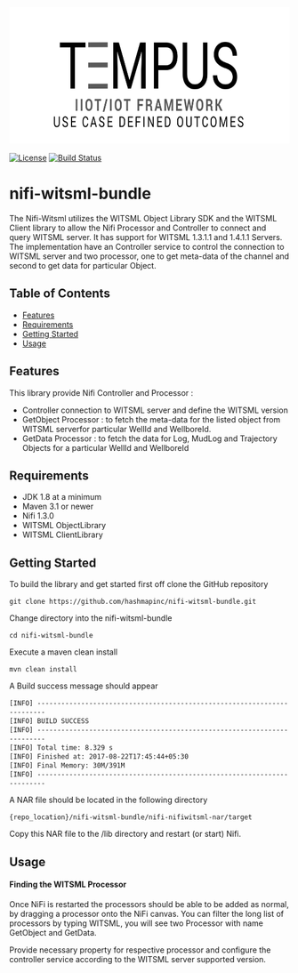 <img src="https://github.com/hashmapinc/hashmap.github.io/blob/master/images/tempus/TempusLogoBlack2.png" width="910" height="245" alt="Hashmap, Inc Tempus"/>

[![License](http://img.shields.io/:license-Apache%202-blue.svg)](http://www.apache.org/licenses/LICENSE-2.0.txt) [![Build Status](https://travis-ci.org/hashmapinc/nifi-witsml-bundle.svg?branch=master)](https://travis-ci.org/hashmapinc/nifi-witsml-bundle)

# nifi-witsml-bundle

The Nifi-Witsml utilizes the WITSML Object Library SDK and the WITSML Client library to allow the Nifi Processor and Controller to connect and query WITSML server. It has support for WITSML 1.3.1.1 and 1.4.1.1 Servers. The implementation have an Controller service to control the connection to WITSML server and two processor, one to get meta-data of the channel and second to get data for particular Object.

## Table of Contents

- [Features](#features)
- [Requirements](#requirements)
- [Getting Started](#getting-started)
- [Usage](#usage)

## Features

This library provide Nifi Controller and Processor :
* Controller connection to WITSML server and define the WITSML version
* GetObject Processor : to fetch the meta-data for the listed object from WITSML serverfor particular WellId and WellboreId.
* GetData Processor : to fetch the data for Log, MudLog and Trajectory Objects for a particular WellId and WellboreId

## Requirements

* JDK 1.8 at a minimum
* Maven 3.1 or newer
* Nifi 1.3.0
* WITSML ObjectLibrary
* WITSML ClientLibrary

## Getting Started
To build the library and get started first off clone the GitHub repository 

    git clone https://github.com/hashmapinc/nifi-witsml-bundle.git

Change directory into the nifi-witsml-bundle

    cd nifi-witsml-bundle
    
Execute a maven clean install

    mvn clean install
    
A Build success message should appear
      
    [INFO] ------------------------------------------------------------------------
    [INFO] BUILD SUCCESS
    [INFO] ------------------------------------------------------------------------
    [INFO] Total time: 8.329 s
    [INFO] Finished at: 2017-08-22T17:45:44+05:30
    [INFO] Final Memory: 30M/391M
    [INFO] ------------------------------------------------------------------------

A NAR file should be located in the following directory

    {repo_location}/nifi-witsml-bundle/nifi-nifiwitsml-nar/target
    
Copy this NAR file to the /lib directory and restart (or start) Nifi.

## Usage

#### Finding the WITSML Processor

Once NiFi is restarted the processors should be able to be added as normal, by dragging a processor onto the NiFi canvas. You can filter the long list of processors by typing WITSML, you will see two Processor with name GetObject and GetData.

Provide necessary property for respective processor and configure the controller service according to the WITSML server supported version.

